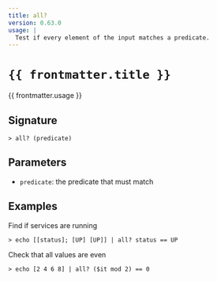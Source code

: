 ```yaml
---
title: all?
version: 0.63.0
usage: |
  Test if every element of the input matches a predicate.
---
```


<script>
  import { usePageFrontmatter } from '@vuepress/client';
  export default { computed: { frontmatter() { return usePageFrontmatter().value; } } }
</script>

# <code>{{ frontmatter.title }}</code>

<div style='white-space: pre-wrap;'>{{ frontmatter.usage }}</div>

## Signature

```> all? (predicate)```

## Parameters

 -  `predicate`: the predicate that must match

## Examples

Find if services are running
```shell
> echo [[status]; [UP] [UP]] | all? status == UP
```

Check that all values are even
```shell
> echo [2 4 6 8] | all? ($it mod 2) == 0
```
